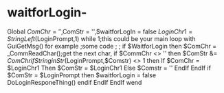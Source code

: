 # waitforLogin-
Global $ComChr = '',$ComStr = '',$waitforLogIn = false $LoginChr1 = StringLeft($LoginPrompt,1)  while 1;this could be your main loop with GuiGetMsg() for example ;some code ; ;          if $WaitforLogin then         $ComChr = _CommReadChar();get the next char,         if $CommChr &lt;> '' then             $ComStr &amp;= $ComChr             if StringinStr($LoginPrompt,$Comstr) &lt;> 1 then                 If $ComChr = $LoginChr1 Then                     $ComStr = $LoginChr1                 Else                     $Comstr = ''                 EndIf                              EndIf                          if $ComStr = $LoginPrompt then                 $waitforLogin = false                 DoLoginResponeThing()             endif         EndIf     EndIf      wend
